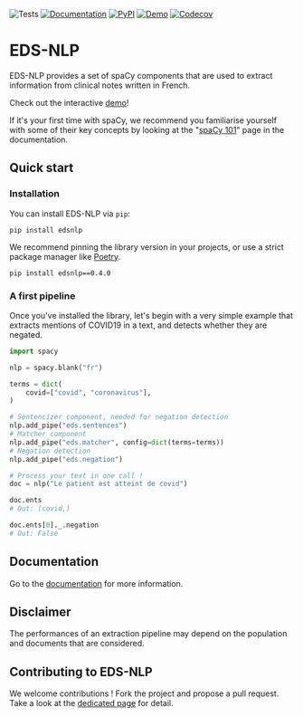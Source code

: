 ![Tests](https://img.shields.io/github/workflow/status/aphp/edsnlp/Tests%20and%20Linting?label=tests&style=flat-square)
[![Documentation](https://img.shields.io/github/workflow/status/aphp/edsnlp/Documentation?label=docs&style=flat-square)](https://aphp.github.io/edsnlp/latest/)
[![PyPI](https://img.shields.io/pypi/v/edsnlp?color=blue&style=flat-square)](https://pypi.org/project/edsnlp/)
[![Demo](https://img.shields.io/badge/demo%20%F0%9F%9A%80-streamit-grean?style=flat-square)](https://aphp.github.io/edsnlp/demo/)
[![Codecov](https://img.shields.io/codecov/c/github/aphp/edsnlp?logo=codecov&style=flat-square)](https://codecov.io/gh/aphp/edsnlp)

# EDS-NLP

EDS-NLP provides a set of spaCy components that are used to extract information from clinical notes written in French.

Check out the interactive [demo](https://aphp.github.io/edsnlp/demo/)!

If it's your first time with spaCy, we recommend you familiarise yourself with some of their key concepts by looking at the "[spaCy 101](https://aphp.github.io/edsnlp/latest/tutorials/spacy101/)" page in the documentation.

## Quick start

### Installation

You can install EDS-NLP via `pip`:

```shell
pip install edsnlp
```

We recommend pinning the library version in your projects, or use a strict package manager like [Poetry](https://python-poetry.org/).

```shell
pip install edsnlp==0.4.0
```

### A first pipeline

Once you've installed the library, let's begin with a very simple example that extracts mentions of COVID19 in a text, and detects whether they are negated.

```python
import spacy

nlp = spacy.blank("fr")

terms = dict(
    covid=["covid", "coronavirus"],
)

# Sentencizer component, needed for negation detection
nlp.add_pipe("eds.sentences")
# Matcher component
nlp.add_pipe("eds.matcher", config=dict(terms=terms))
# Negation detection
nlp.add_pipe("eds.negation")

# Process your text in one call !
doc = nlp("Le patient est atteint de covid")

doc.ents
# Out: (covid,)

doc.ents[0]._.negation
# Out: False
```

## Documentation

Go to the [documentation](https://aphp.github.io/edsnlp) for more information.

## Disclaimer

The performances of an extraction pipeline may depend on the population and documents that are considered.

## Contributing to EDS-NLP

We welcome contributions ! Fork the project and propose a pull request.
Take a look at the [dedicated page](https://aphp.github.io/edsnlp/latest/contributing/) for detail.
